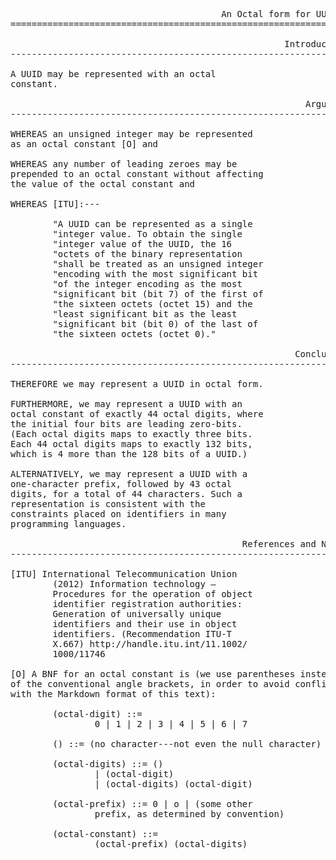 <pre>
                                        An Octal form for UUID's
================================================================

                                                    Introduction
----------------------------------------------------------------

A UUID may be represented with an octal
constant.

                                                        Argument
----------------------------------------------------------------

WHEREAS an unsigned integer may be represented
as an octal constant [O] and

WHEREAS any number of leading zeroes may be
prepended to an octal constant without affecting
the value of the octal constant and

WHEREAS [ITU]:---
                
        "A UUID can be represented as a single
        "integer value. To obtain the single
        "integer value of the UUID, the 16
        "octets of the binary representation
        "shall be treated as an unsigned integer
        "encoding with the most significant bit
        "of the integer encoding as the most
        "significant bit (bit 7) of the first of
        "the sixteen octets (octet 15) and the
        "least significant bit as the least
        "significant bit (bit 0) of the last of
        "the sixteen octets (octet 0)."

                                                      Conclusion
----------------------------------------------------------------

THEREFORE we may represent a UUID in octal form.

FURTHERMORE, we may represent a UUID with an
octal constant of exactly 44 octal digits, where
the initial four bits are leading zero-bits.
(Each octal digits maps to exactly three bits.
Each 44 octal digits maps to exactly 132 bits,
which is 4 more than the 128 bits of a UUID.)

ALTERNATIVELY, we may represent a UUID with a
one-character prefix, followed by 43 octal
digits, for a total of 44 characters. Such a
representation is consistent with the
constraints placed on identifiers in many
programming languages.

                                            References and Notes
----------------------------------------------------------------

[ITU] International Telecommunication Union
        (2012) Information technology –
        Procedures for the operation of object
        identifier registration authorities:
        Generation of universally unique
        identifiers and their use in object
        identifiers. (Recommendation ITU-T
        X.667) http://handle.itu.int/11.1002/
        1000/11746

[O] A BNF for an octal constant is (we use parentheses instead
of the conventional angle brackets, in order to avoid conflicts
with the Markdown format of this text):

        (octal-digit) ::=
                0 | 1 | 2 | 3 | 4 | 5 | 6 | 7

        () ::= (no character---not even the null character)

        (octal-digits) ::= ()
                | (octal-digit)
                | (octal-digits) (octal-digit)

        (octal-prefix) ::= 0 | o | (some other
                prefix, as determined by convention)

        (octal-constant) ::=
                (octal-prefix) (octal-digits)
</pre>
